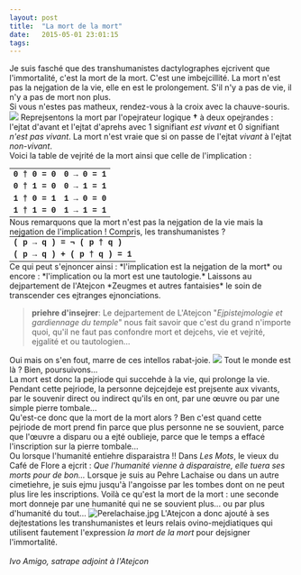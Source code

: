 ```yaml
---
layout: post
title:  "La mort de la mort"
date:   2015-05-01 23:01:15
tags:   
---
```


Je suis fasché que des transhumanistes dactylographes ejcrivent que l'immortalité, c'est la mort de la mort. C'est une imbejcillité. La mort n'est pas la nejgation de la vie, elle en est le prolongement. S'il n'y a pas de vie, il n'y a pas de mort non plus. <br/>
Si vous n'estes pas matheux, rendez-vous à la croix avec la chauve-souris.
![](/content/images/2017/01/tombe-sans-chauve-souris-150.jpg)
Reprejsentons la mort par l'opejrateur logique **†** à deux opejrandes : l'ejtat d'avant et l'ejtat d'aprehs avec 1 signifiant *est vivant* et 0 signifiant *n'est pas vivant*. La mort n'est vraie que si on passe de l'ejtat *vivant* à l'ejtat *non-vivant*.  
Voici la table de vejrité de la mort ainsi que celle de l'implication :
<table style="font-family: courier;font-size: 100%; font-weight:bold; border-collapse: collapse; border:0; margin:0; padding:0; border-collapse:collapse;">
<tr><td>0 † 0 = 0</td><td>0 → 0 = 1</td></tr>
<tr><td>0 † 1 = 0</td><td>0 → 1 = 1</td></tr>
<tr><td>1 † 0 = 1</td><td>1 → 0 = 0</td></tr>
<tr><td>1 † 1 = 0</td><td>1 → 1 = 1</td></tr></table>
Nous remarquons que la mort n'est pas la nejgation de la vie mais la nejgation de l'implication ! Compris, les transhumanistes ?
<table style="font-family: courier;font-size: 100%; font-weight:bold; border-collapse: collapse; padding:0px; margin:0px;">
<tr><td>( p → q ) = ¬ ( p † q )</td></tr>
<tr><td>( p → q ) + ( p † q ) = 1</td></tr></table>
Ce qui peut s'ejnoncer ainsi : *l'implication est la nejgation de la mort*  
ou encore : *l'implication ou la mort est une tautologie.*
Laissons au dejpartement de l'Atejcon *Zeugmes et autres fantaisies* le soin de transcender ces ejtranges ejnonciations.

> **priehre d'insejrer**: Le dejpartement de L'Atejcon "*Ejpistejmologie et gardiennage du temple*" nous fait savoir que c'est du grand n'importe quoi, qu'il ne faut pas confondre mort et dejcehs, vie et vejrité, ejgalité et ou tautologien...  

Oui mais on s'en fout, marre de ces intellos rabat-joie.
![](/content/images/2017/01/tombe-avec-chauve-souris-150.jpg)
Tout le monde est là ? Bien, poursuivons...  
La mort est donc la pejriode qui succehde à la vie, qui prolonge la vie. Pendant cette pejriode, la personne dejcejdeje est prejsente aux vivants, par le souvenir direct ou indirect qu'ils en ont, par une œuvre ou par une simple pierre tombale...  
Qu'est-ce donc que la mort de la mort alors ? Ben c'est quand cette pejriode de mort prend fin parce que plus personne ne se souvient, parce que l'œuvre a disparu ou a ejté oublieje, parce que le temps a effacé l'inscription sur la pierre tombale...  
Ou lorsque l'humanité entiehre disparaistra !! Dans *Les Mots*, le vieux du Café de Flore a ejcrit : *Que l'humanité vienne à disparaistre, elle tuera ses morts pour de bon...*
Lorsque je suis au Pehre Lachaise ou dans un autre cimetiehre, je suis ejmu jusqu'à l'angoisse par les tombes dont on ne peut plus lire les inscriptions. Voilà ce qu'est la mort de la mort : une seconde mort donneje par une humanité qui ne se souvient plus... ou par plus d'humanité du tout... 
![Perelachaise.jpg](/content/images/2017/01/PerelachaiseC.jpeg)
L'Atejcon a donc ajouté à ses dejtestations les transhumanistes et leurs relais ovino-mejdiatiques qui utilisent fautement l'expression *la mort de la mort* pour dejsigner l'immortalité.    
<br/>
*Ivo Amigo, satrape adjoint à l'Atejcon*
